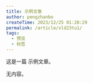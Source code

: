 ```yaml
---
title: 示例文章
author: pengzhanbo
createTime: 2023/12/25 01:28:29
permalink: /article/xld23tu1/
tags: 
  - 预览
  - 标签
---
```


这是一篇 示例文章。

<!-- more -->

无内容。
